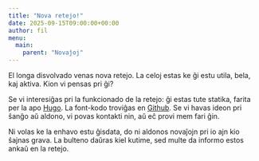 ```yaml
---
title: "Nova retejo!"
date: 2025-09-15T09:00:00+00:00
author: fil
menu:
  main:
    parent: "Novaĵoj"
---
```


El longa disvolvado venas nova retejo. La celoj estas ke ĝi estu utila, bela, kaj aktiva. Kion vi pensas pri ĝi?

<!--more-->

Se vi interesiĝas pri la funkcionado de la retejo: ĝi estas tute statika, farita per la apo [Hugo](https://gohugo.io). La font-kodo troviĝas en [Github](https://github.com/undeconstructed/lek-retejo/). Se vi havas ideon pri ŝanĝo aŭ aldono, vi povas kontakti nin, aŭ eĉ provi mem fari ĝin.

Ni volas ke la enhavo estu ĝisdata, do ni aldonos novaĵojn pri io ajn kio ŝajnas grava. La bulteno daŭras kiel kutime, sed multe da informo estos ankaŭ en la retejo.
